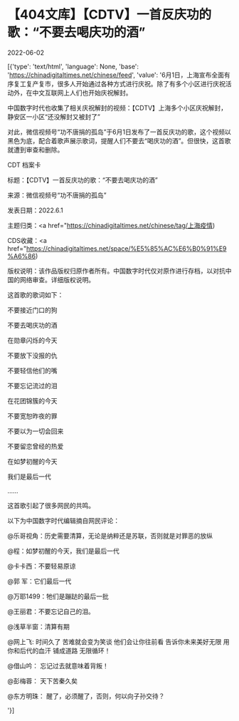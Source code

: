 # 【404文库】【CDTV】一首反庆功的歌：“不要去喝庆功的酒”

2022-06-02

[{'type': 'text/html', 'language': None, 'base': 'https://chinadigitaltimes.net/chinese/feed', 'value': '6月1日，上海宣布全面有序复工复产复市，很多人开始通过各种方式进行庆祝。除了有多个小区进行庆祝活动外，在中文互联网上人们也开始庆祝解封。

中国数字时代也收集了相关庆祝解封的视频：【CDTV】上海多个小区庆祝解封，静安区一小区“还没解封又被封了”

对此，微信视频号“功不唐捐的孤岛”于6月1日发布了一首反庆功的歌，这个视频以黑色为底，配合着歌声展示歌词，提醒人们不要去“喝庆功的酒”。但很快，这首歌就遭到审查和删除。





CDT 档案卡

标题：【CDTV】一首反庆功的歌：“不要去喝庆功的酒”

来源：微信视频号“功不唐捐的孤岛”

发表日期：2022.6.1

主题归类：<a href="https://chinadigitaltimes.net/chinese/tag/上海疫情)

CDS收藏：<a href="https://chinadigitaltimes.net/space/%E5%85%AC%E6%B0%91%E9%A6%86)

版权说明：该作品版权归原作者所有。中国数字时代仅对原作进行存档，以对抗中国的网络审查。详细版权说明。





这首歌的歌词如下：



不要接近门口的狗

不要去喝庆功的酒

在勋章闪烁的今天

不要放下没报的仇

不要轻信他们的嘴

不要忘记流过的泪

在花团锦簇的今天

不要宽恕昨夜的罪

不要以为一切会回来

不要留恋曾经的热爱

在如梦初醒的今天

我们是最后一代

&#8230;&#8230;



这首歌引起了很多网民的共鸣。

以下为中国数字时代编辑摘自网民评论：



@乐哥视角：历史需要清算，无论是纳粹还是苏联，否则就是对罪恶的放纵

@程：如梦初醒的今天，我们是最后一代

@卡卡西：不要轻易原谅

@郭 军：它们最后一代

@万耶1499：牠们是蹦跶的最后一批

@王丽君：不要忘记自己的泪。

@浅草半窗：清算有期

@网上飞: 时间久了 苦难就会变为笑谈 他们会让你往前看 告诉你未来美好无限 用你和后代的血汗 铺成道路 无限循环！

@借山吟： 忘记过去就意味着背叛！

@彭梅蓉： 天下苦秦久矣

@东方明珠： 醒了，必须醒了，否则，何以向子孙交待？

'}]